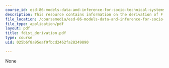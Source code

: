 ```yaml
---
course_id: esd-86-models-data-and-inference-for-socio-technical-systems-spring-2007
description: This resource contains information on the derivation of F dist.
file_location: /coursemedia/esd-86-models-data-and-inference-for-socio-technical-systems-spring-2007/025b6f8a95eaf9fbcd2462fa28249890_fdist_derivation.pdf
file_type: application/pdf
layout: pdf
title: fdist_derivation.pdf
type: course
uid: 025b6f8a95eaf9fbcd2462fa28249890

---
```

None